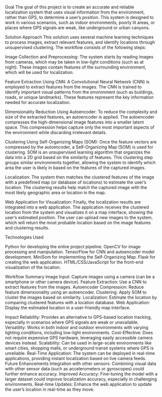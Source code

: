 Goal
The goal of this project is to create an accurate and reliable localization system that uses visual information from the environment, 
rather than GPS, to determine a user’s position. This system is designed to work in various scenarios, such as indoor environments,
poorly lit areas, or places where GPS signals are weak, 
like underground or urban canyons.

Solution Approach
This solution uses several machine learning techniques to process images, extract relevant features, and identify locations through unsupervised clustering. The workflow consists of the following steps:

Image Collection and Preprocessing:
The system starts by reading images from cameras, which may be taken in low-light conditions (such as at night). 
These images contain features of the surrounding environment, which will be used for localization.

Feature Extraction Using CNN: 
A Convolutional Neural Network (CNN) is employed to extract features from the images. 
The CNN is trained to identify important visual patterns from the environment (such as buildings, roads, or unique landmarks). 
These features represent the key information needed for accurate localization.

Dimensionality Reduction Using Autoencoder: 
To reduce the complexity and size of the extracted features, an autoencoder is applied. 
The autoencoder compresses the high-dimensional image features into a smaller latent space. 
This compression helps capture only the most important aspects of the environment while discarding irrelevant details.

Clustering Using Self-Organizing Maps (SOM): 
Once the feature vectors are compressed by the autoencoder, a Self-Organizing Map (SOM) is used for clustering. 
SOM is an unsupervised learning algorithm that organizes the data into a 2D grid based on the similarity of features. 
This clustering step groups similar environments together, allowing the system to identify which area the user is likely in based on the features of the captured images.

Localization: 
The system then matches the clustered features of the image with a predefined map (or database of locations) to estimate the user’s location. 
The clustering results help match the captured image with the most likely geographic area or location in the map.

Web Application for Visualization: Finally, the localization results are integrated into a web application.
The application receives the clustered location from the system and visualizes it on a map interface, showing the user’s estimated position. 
The user can upload new images to the system, which will return the most probable location based on the image features and clustering results.

Technologies Used

Python for developing the entire project pipeline.
OpenCV for image processing and manipulation.
TensorFlow for CNN and autoencoder model development.
MiniSom  for implementing the Self-Organizing Map.
Flask for creating the web application.
HTML/CSS/JavaScript for the front-end visualization of the location.

Workflow Summary
Image Input: Capture images using a camera (can be a smartphone or other camera device).
Feature Extraction: Use a CNN to extract features from the images.
Autoencoder Compression: Reduce feature dimensionality using an autoencoder.
Clustering: Apply SOM to cluster the images based on similarity.
Localization: Estimate the location by comparing clustered features with a location database.
Web Application: Display the estimated location in a user-friendly map interface.

Impact
Reliability: 
Provides an alternative to GPS-based location tracking, especially in scenarios where GPS signals are weak or unavailable.
Versatility: 
Works in both indoor and outdoor environments with varying lighting conditions, including low-light environments.
Cost-Effective: 
Does not require expensive GPS hardware, leveraging easily accessible camera devices instead.
Scalability: 
Can be used in large-scale environments like smart cities, shopping malls, or underground transit systems where GPS is unreliable.
Real-Time Application: 
The system can be deployed in real-time applications, providing instant localization based on live camera feeds.
Future Enhancements
Integration with other sensors: 
Combining visual data with other sensor data (such as accelerometers or gyroscopes) could further enhance accuracy.
Improved Accuracy: 
Fine-tuning the model with a larger dataset could improve localization accuracy, especially in challenging environments.
Real-time Updates: 
Enhance the web application to update the user’s location in real-time as they move.
